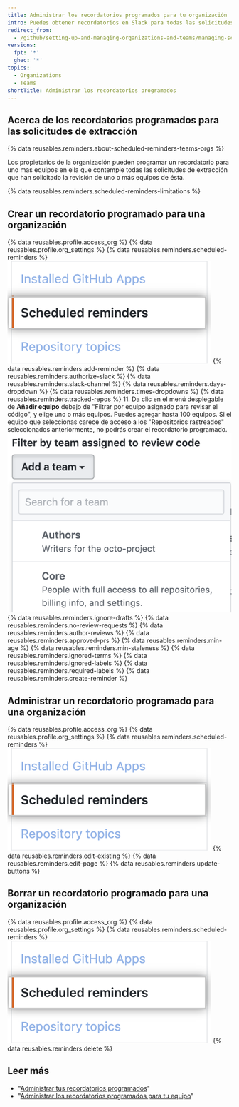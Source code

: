 ```yaml
---
title: Administrar los recordatorios programados para tu organización
intro: Puedes obtener recordatorios en Slack para todas las solicitudes de extracción de las cuales se haya solicitado revisión por parte de los equipos en tu organización.
redirect_from:
  - /github/setting-up-and-managing-organizations-and-teams/managing-scheduled-reminders-for-your-organization
versions:
  fpt: '*'
  ghec: '*'
topics:
  - Organizations
  - Teams
shortTitle: Administrar los recordatorios programados
---
```


## Acerca de los recordatorios programados para las solicitudes de extracción

{% data reusables.reminders.about-scheduled-reminders-teams-orgs %}

Los propietarios de la organización pueden programar un recordatorio para uno mas equipos en ella que contemple todas las solicitudes de extracción que han solicitado la revisión de uno o más equipos de ésta.

{% data reusables.reminders.scheduled-reminders-limitations %}

## Crear un recordatorio programado para una organización
{% data reusables.profile.access_org %}
{% data reusables.profile.org_settings %}
{% data reusables.reminders.scheduled-reminders %}
![Botón de recordatorios programados](/assets/images/help/organizations/scheduled-reminders-org.png)
{% data reusables.reminders.add-reminder %}
{% data reusables.reminders.authorize-slack %}
{% data reusables.reminders.slack-channel %}
{% data reusables.reminders.days-dropdown %}
{% data reusables.reminders.times-dropdowns %}
{% data reusables.reminders.tracked-repos %}
11. Da clic en el menú desplegable de **Añadir equipo** debajo de "Filtrar por equipo asignado para revisar el código", y elige uno o más equipos. Puedes agregar hasta 100 equipos. Si el equipo que seleccionas carece de acceso a los "Repositorios rastreados" seleccionados anteriormente, no podrás crear el recordatorio programado. ![Menú desplegable de añadir un equipo](/assets/images/help/organizations/scheduled-reminders-add-teams.png)
{% data reusables.reminders.ignore-drafts %}
{% data reusables.reminders.no-review-requests %}
{% data reusables.reminders.author-reviews %}
{% data reusables.reminders.approved-prs %}
{% data reusables.reminders.min-age %}
{% data reusables.reminders.min-staleness %}
{% data reusables.reminders.ignored-terms %}
{% data reusables.reminders.ignored-labels %}
{% data reusables.reminders.required-labels %}
{% data reusables.reminders.create-reminder %}

## Administrar un recordatorio programado para una organización
{% data reusables.profile.access_org %}
{% data reusables.profile.org_settings %}
{% data reusables.reminders.scheduled-reminders %}
![Botón de recordatorios programados](/assets/images/help/organizations/scheduled-reminders-org.png)
{% data reusables.reminders.edit-existing %}
{% data reusables.reminders.edit-page %}
{% data reusables.reminders.update-buttons %}

## Borrar un recordatorio programado para una organización
{% data reusables.profile.access_org %}
{% data reusables.profile.org_settings %}
{% data reusables.reminders.scheduled-reminders %}
![Botón de recordatorios programados](/assets/images/help/organizations/scheduled-reminders-org.png)
{% data reusables.reminders.delete %}

## Leer más

- "[Administrar tus recordatorios programados](/github/setting-up-and-managing-your-github-user-account/managing-your-scheduled-reminders)"
- "[Administrar los recordatorios programados para tu equipo](/organizations/organizing-members-into-teams/managing-scheduled-reminders-for-your-team)"
